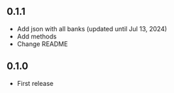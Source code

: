 ## 0.1.1

- Add json with all banks (updated until Jul 13, 2024)
- Add methods
- Change README

## 0.1.0

- First release
